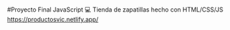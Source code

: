 #Proyecto Final JavaScript 💻
Tienda de zapatillas hecho con HTML/CSS/JS
https://productosvic.netlify.app/
